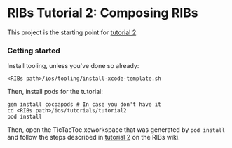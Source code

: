 # RIBs Tutorial 2: Composing RIBs

This project is the starting point for [tutorial 2](https://github.com/uber/RIBs/wiki/iOS-Tutorial-2).

### Getting started
Install tooling, unless you've done so already:

```
<RIBs path>/ios/tooling/install-xcode-template.sh
```

Then, install pods for the tutorial:

```
gem install cocoapods # In case you don't have it
cd <RIBs path>/ios/tutorials/tutorial2
pod install
```

Then, open the TicTacToe.xcworkspace that was generated by `pod install` and follow the steps described in [tutorial 2](https://github.com/uber/RIBs/wiki/iOS-Tutorial-2) on the RIBs wiki.
